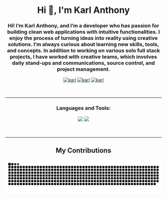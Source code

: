 <h1 align="center">Hi 🙌, I'm Karl Anthony</h1>
<h3 align="center">Hi! I’m Karl Anthony, and I’m a developer who has passion for building clean web applications with intuitive
            functionalities. I enjoy the process of turning ideas into reality using creative solutions. I’m always
            curious about
            learning new skills, tools, and concepts. In addition to working on various solo full stack projects, I have
            worked with
            creative teams, which involves daily stand-ups and communications, source control, and project management.
</h3>

<div align="center">
<a href="https://twitter.com/karl" target="blank"><img src="https://img.shields.io/badge/LinkedIn-0077B5?style=for-the-badge&logo=linkedin&logoColor=white" alt="karl" /></a> 
<a href="https://twitter.com/karl" target="blank"><img src="https://img.shields.io/badge/Portfolio-FF5722?style=for-the-badge&logo=todoist&logoColor=white" alt="karl" /></a> 
<a href="https://twitter.com/karl" target="blank"><img src="https://img.shields.io/badge/Gmail-333333?style=for-the-badge&logo=gmail&logoColor=red" alt="karl" /></a>
</div>

<br>
<br>

<hr>
<h3 align="center">Languages and Tools:</h3>
<div align="center">
    <img src="https://skillicons.dev/icons?i=react,bootstrap,mui,html,css,vscode,github,figma,tailwind,git" />
    <img src="https://skillicons.dev/icons?i=nodejs,python,mysql,flask" /><br>
</div>

<br>
<br>
<hr>

<div align="center">
  <h2> My Contributions </h2>
  <img alt="snake eating my contributions" src="https://raw.githubusercontent.com/salesp07/salesp07/output/github-contribution-grid-snake.svg" />
</div>

